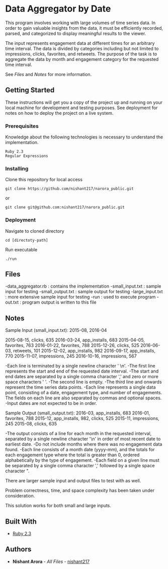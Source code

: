 # Data Aggregator by Date

This program involves working with large volumes of time series data. In order
to gain valuable insights from the data, it must be efficiently recorded,
parsed, and categorized to display meaningful results to the viewer.

The input represents engagement data at different times for an arbitrary time
interval. The data is divided by categories including but not limited to
impressions, clicks, favorites, and retweets. The purpose of the task is to
aggregate the data by month and engagement category for the requested
time interval.

See *Files* and *Notes* for more information.


## Getting Started

These instructions will get you a copy of the project up and running on your local machine for development and testing purposes. See deployment for notes on how to deploy the project on a live system.

### Prerequisites
Knowledge about the following technologies is necessary to understand the implementation.
```
Ruby 2.3
Regular Expressions
```

### Installing

Clone this repository for local access
```
git clone https://github.com/nishant217/narora_public.git
```
or
```
git clone git@github.com:nishant217/narora_public.git
```

### Deployment

Navigate to cloned directory
```
cd [directoty-path]
```

Run executable
```
./run
```

## Files
-data_aggregator.rb : contains the implementation
-small_input.txt : sample input for testing
-small_output.txt : sample output for testing
-large_input.txt : more extensive sample input for testing
-run : used to execute program
-out.txt : program output is written to this file

## Notes
Sample Input (small_input.txt):
2015-08, 2016-04

2015-08-15, clicks, 635
2016-03-24, app_installs, 683
2015-04-05, favorites, 763
2016-01-22, favorites, 788
2015-12-26, clicks, 525
2016-06-03, retweets, 101
2015-12-02, app_installs, 982
2016-09-17, app_installs, 770
2015-11-07, impressions, 245
2016-10-16, impressions, 567

-Each line is terminated by a single newline character ' \n'.
-The first line represents the start and end of the requested date interval.
-The start and end dates are separated by a single comma character ',' and zero
 or more space characters ' '.
-The second line is empty.
-The third line and onwards represent the time series data points.
-Each line represents a single data point, consisting of a date, engagement
 type, and number of engagements. The fields on each line are also separated by
 commas and optional spaces.
-Input dates are not expected to be in order.

Sample Output (small_output.txt):
2016-03, app_installs, 683
2016-01, favorites, 788
2015-12, app_installs, 982, clicks, 525
2015-11, impressions, 245
2015-08, clicks, 635

-The output consists of a line for each month in the requested interval,
 separated by a single newline character '\n' in order of most recent date to
 earliest date.
-Do not include months where there was no engagement data found.
-Each line consists of a month date (yyyy-mm), and the totals for each
 engagement type where the total is greater than 0, ordered alphabetically by
 the type of engagement.
-Each field on a given line must be separated by a single comma
 character ',' followed by a single space character ".

There are larger sample input and output files to test with as well.

Problem correctness, time, and space complexity has been taken under
consideration.

This solution works for both small and large inputs.

## Built With

* [Ruby 2.3](https://www.ruby-lang.org/en/)


## Authors

* **Nishant Arora** - *All Files* - [nishant217](https://github.com/nishant217)
